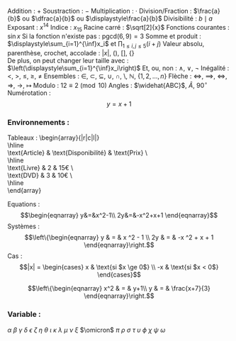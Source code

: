 Addition : $+$
Soustraction : $-$
Multiplication : $\cdot$ 
Division/Fraction : $\frac{a}{b}$ ou $\dfrac{a}{b}$ ou $\displaystyle\frac{a}{b}$ 
Divisibilité : $b\mid a$ 
Exposant : $x^{14}$
Indice : $x_{15}$
Racine carré : $\sqrt[2]{x}$ 
Fonctions courantes : $\sin x$
Si la fonction n'existe pas : $\mathrm{pgcd}(6, 9)=3$ 
Somme et produit : $\displaystyle\sum_{i=1}^{\inf}x_i$ et  $\displaystyle\prod_{1 \le i, j \le 5} (i+j)$ 
Valeur absolu, parenthèse, crochet, accolade : $|x|$, $()$, $[]$, $\{\}$  
De plus, on peut changer leur taille avec : $\left(\displaystyle\sum_{i=1}^{\inf}x_i\right)$ 
Et, ou, non : $\land$, $\lor$, $\lnot$ 
Inégalité : $<$, $>$, $\le$, $\ge$, $\ne$
Ensembles : $\in$, $\subset$, $\subseteq$, $\cup$, $\cap$, $\setminus$, $\mathbb N$, $\{1, 2, \ldots, n\}$ 
Flèche : $\iff$, $\implies$, $\Leftrightarrow$, $\Rightarrow$, $\to$, $\mapsto$ 
Modulo : $12\equiv 2\pmod{10}$ 
Angles : $\widehat{ABC}$, $\hat A$, $90^\circ$  
Numérotation : $$y=x+1\tag*{[1]}$$
### Environnements : 
Tableaux : 
\begin{array}{|r|c|l|}  
\hline  
\text{Article} & \text{Disponibilité} & \text{Prix} \\  
\hline  
\text{Livre} & 2 & 15€ \\  
\text{DVD} & 3 & 10€ \\  
\hline  
\end{array}

Equations : 
$$\begin{eqnarray}  
y&=&x^2-1\\  
2y&=&-x^2+x+1  
\end{eqnarray}$$
Systèmes : 
$$\left\{\begin{eqnarray}  
y & = & x ^2 - 1 \\  
2y & = & -x ^2 + x + 1  
\end{eqnarray}\right.$$
Cas : 
$$|x| = \begin{cases}  
x & \text{si $x \ge 0$} \\  
-x & \text{si $x < 0$} 
\end{cases}$$

$$\left\{\begin{eqnarray}  
x^2 & = & y+1\\
y & = & \frac{x+7}{3}  
\end{eqnarray}\right.$$
### Variable : 
$\alpha$
$\beta$
$\gamma$
$\delta$
$\epsilon$
$\zeta$
$\eta$
$\theta$
$\iota$
$\kappa$
$\lambda$
$\mu$
$\nu$
$\xi$
$\omicron$
$\pi$
$\rho$
$\sigma$
$\tau$
$\upsilon$
$\phi$
$\chi$
$\psi$
$\omega$
